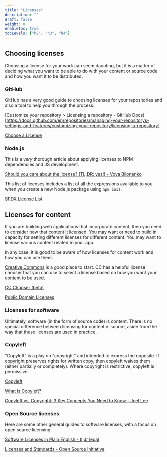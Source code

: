 ```yaml
---
title: "Licenses"
description: ""
draft: false
weight: 0
enableToc: true
tocLevels: ["h2", "h3", "h4"]
---
```


## Choosing licenses

Choosing a license for your work can seem daunting, but it is a matter of deciding what you want to be able to do with your content or source code and how you want it to be distributed. 

### GitHub

GitHub has a very good guide to choosing licenses for your repositories and also a tool to help you through the process. 

[Customize your repository > Licensing a repository - GitHub Docs)[https://docs.github.com/en/repositories/managing-your-repositorys-settings-and-features/customizing-your-repository/licensing-a-repository]

[Choose a License](https://choosealicense.com/licenses/)

### Node.js

This is a *very* thorough article about applying licenses to NPM dependencies and JS development.

[Should you care about the license? (TL;DR: yes!) - Vova Bilonenko](https://medium.com/@vovabilonenko/licenses-of-npm-dependencies-bacaa00c8c65)

This list of licenses includes a list of all the expressions available to you when you create a new Node.js package using `npm init`.

[SPDX License List](https://spdx.org/licenses/)

## Licenses for content

If you are building web applications that incorporate content, then you need to consider how that content it licensed.
You may want or need to build in capacity for setting different licenses for different content. 
You may want to license various content related to your app. 

In any case, it is good to be aware of how licenses for content work and how you can use them.

[Creative Commons](https://creativecommons.org) is a good place to start. CC has a helpful license chooser that you can use to select a license based on how you want your content to be used. 

[CC Chooser (beta)](https://chooser-beta.creativecommons.org/)

[Public Domain Licenses](https://tldrlegal.com/licenses/tags/Public%20Domain)

### Licenses for software

Ultimately, software (in the form of source code) is content. 
There is no special difference between licensing for content v. source, aside from the way that these licenses are used in practice.

### Copyleft

"Copyleft" is a play on "copyright" and intended to express the opposite.
If copyright preserves rights for written copy, then copyleft waives them (either partially or completely). 
Where copyright is restrictive, copyleft is permissive.

[Copyleft](https://copyleft.org/)

[What is Copyleft?](https://www.gnu.org/licenses/copyleft.en.html)

[Copyleft vs. Copyright: 3 Key Concepts You Need to Know - Joel Lee](https://www.makeuseof.com/tag/copyleft-copyright-key-concepts/)

### Open Source licenses

Here are some other general guides to software licenses, with a focus on open source licensing. 

[Software Licenses in Plain English - tl;dr legal](https://tldrlegal.com/)

[Licenses and Standards - Open Source Initiative](https://opensource.org/licenses)
